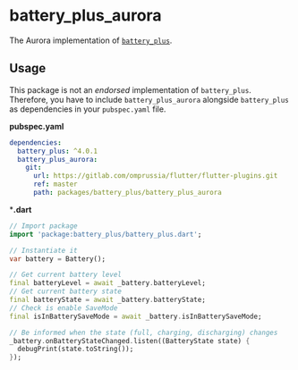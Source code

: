 # battery_plus_aurora

The Aurora implementation of [`battery_plus`](https://pub.dev/packages/battery_plus).

## Usage

This package is not an _endorsed_ implementation of `battery_plus`. 
Therefore, you have to include `battery_plus_aurora` alongside `battery_plus` as dependencies in your `pubspec.yaml` file.

**pubspec.yaml**

```yaml
dependencies:
  battery_plus: ^4.0.1
  battery_plus_aurora:
    git:
      url: https://gitlab.com/omprussia/flutter/flutter-plugins.git
      ref: master
      path: packages/battery_plus/battery_plus_aurora
```

***.dart**

```dart
// Import package
import 'package:battery_plus/battery_plus.dart';

// Instantiate it
var battery = Battery();

// Get current battery level
final batteryLevel = await _battery.batteryLevel;
// Get current battery state
final batteryState = await _battery.batteryState;
// Check is enable SaveMode
final isInBatterySaveMode = await _battery.isInBatterySaveMode;

// Be informed when the state (full, charging, discharging) changes
_battery.onBatteryStateChanged.listen((BatteryState state) {
  debugPrint(state.toString());
});
```
